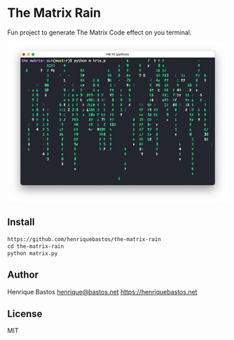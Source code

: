# The Matrix Rain

Fun project to generate The Matrix Code effect on you terminal.

![Screenshot](https://github.com/henriquebastos/the-matrix-rain/blob/master/the-matrix-rain.png?raw=true)

## Install

```
https://github.com/henriquebastos/the-matrix-rain
cd the-matrix-rain
python matrix.py
```

## Author

Henrique Bastos
henrique@bastos.net
https://henriquebastos.net

## License

MIT
